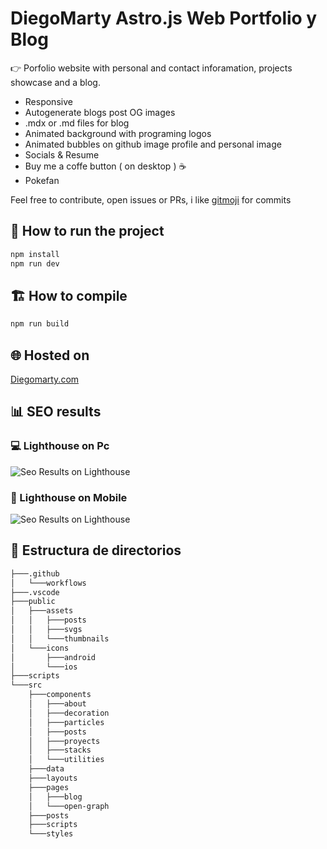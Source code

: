 # DiegoMarty Astro.js Web Portfolio y Blog

👉 Porfolio website with personal and contact inforamation, projects showcase and a blog.

- Responsive
- Autogenerate blogs post OG images
- .mdx or .md files for blog
- Animated background with programing logos
- Animated bubbles on github image profile and personal image
- Socials & Resume
- Buy me a coffe button ( on desktop ) ☕
- Pokefan

Feel free to contribute, open issues or PRs, i like [gitmoji](https://marketplace.visualstudio.com/items?itemName=seatonjiang.gitmoji-vscode) for commits

## 🚀 How to run the project

```bash
npm install
npm run dev
```

## 🏗️ How to compile

```bash
npm run build
```

## 🌐 Hosted on

[Diegomarty.com](https://diegomarty.com)

## 📊 SEO results

### 💻 Lighthouse on Pc

![Seo Results on Lighthouse](public/Sassets/thumbnails/SeoPc.png)

### 📱 Lighthouse on Mobile

![Seo Results on Lighthouse](public/Sassets/thumbnails/SeoMobile.png)

## 📁 Estructura de directorios

```bash
├───.github
│   └───workflows
├───.vscode
├───public
│   ├───assets
│   │   ├───posts
│   │   ├───svgs
│   │   └───thumbnails
│   └───icons
│       ├───android
│       └───ios
├───scripts
└───src
    ├───components
    │   ├───about
    │   ├───decoration
    │   ├───particles
    │   ├───posts
    │   ├───proyects
    │   ├───stacks
    │   └───utilities
    ├───data
    ├───layouts
    ├───pages
    │   ├───blog
    │   └───open-graph
    ├───posts
    ├───scripts
    └───styles
```
